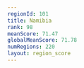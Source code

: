 ```yaml
---
regionId: 101
title: Namibia
rank: 98
meanScore: 71.47
globalMeanScore: 71.78
numRegions: 220
layout: region_score
---
```

